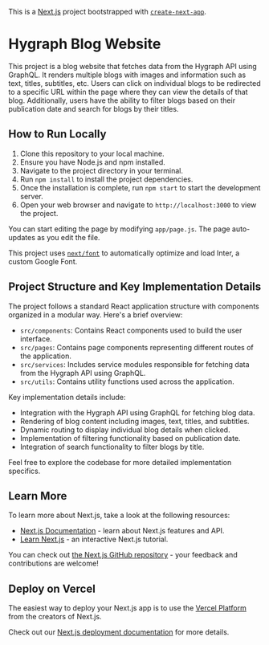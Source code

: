 This is a [Next.js](https://nextjs.org/) project bootstrapped with [`create-next-app`](https://github.com/vercel/next.js/tree/canary/packages/create-next-app).

# Hygraph Blog Website

This project is a blog website that fetches data from the Hygraph API using GraphQL. It renders multiple blogs with images and information such as text, titles, subtitles, etc. Users can click on individual blogs to be redirected to a specific URL within the page where they can view the details of that blog. Additionally, users have the ability to filter blogs based on their publication date and search for blogs by their titles.

## How to Run Locally

1. Clone this repository to your local machine.
2. Ensure you have Node.js and npm installed.
3. Navigate to the project directory in your terminal.
4. Run `npm install` to install the project dependencies.
5. Once the installation is complete, run `npm start` to start the development server.
6. Open your web browser and navigate to `http://localhost:3000` to view the project.

You can start editing the page by modifying `app/page.js`. The page auto-updates as you edit the file.

This project uses [`next/font`](https://nextjs.org/docs/basic-features/font-optimization) to automatically optimize and load Inter, a custom Google Font.

## Project Structure and Key Implementation Details

The project follows a standard React application structure with components organized in a modular way. Here's a brief overview:

- `src/components`: Contains React components used to build the user interface.
- `src/pages`: Contains page components representing different routes of the application.
- `src/services`: Includes service modules responsible for fetching data from the Hygraph API using GraphQL.
- `src/utils`: Contains utility functions used across the application.

Key implementation details include:
- Integration with the Hygraph API using GraphQL for fetching blog data.
- Rendering of blog content including images, text, titles, and subtitles.
- Dynamic routing to display individual blog details when clicked.
- Implementation of filtering functionality based on publication date.
- Integration of search functionality to filter blogs by title.

Feel free to explore the codebase for more detailed implementation specifics.


## Learn More

To learn more about Next.js, take a look at the following resources:

- [Next.js Documentation](https://nextjs.org/docs) - learn about Next.js features and API.
- [Learn Next.js](https://nextjs.org/learn) - an interactive Next.js tutorial.

You can check out [the Next.js GitHub repository](https://github.com/vercel/next.js/) - your feedback and contributions are welcome!

## Deploy on Vercel

The easiest way to deploy your Next.js app is to use the [Vercel Platform](https://vercel.com/new?utm_medium=default-template&filter=next.js&utm_source=create-next-app&utm_campaign=create-next-app-readme) from the creators of Next.js.

Check out our [Next.js deployment documentation](https://nextjs.org/docs/deployment) for more details.
